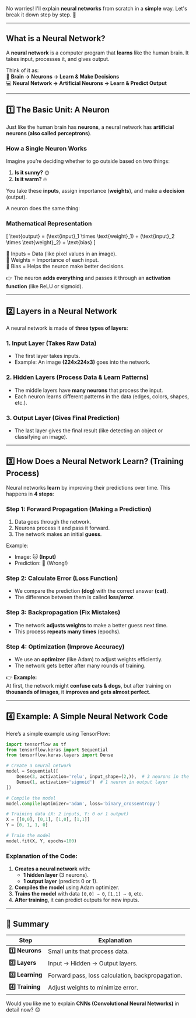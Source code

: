No worries! I'll explain **neural networks** from scratch in a **simple** way. Let's break it down step by step. 🚀  

---

## **What is a Neural Network?**
A **neural network** is a computer program that **learns** like the human brain. It takes input, processes it, and gives output.   

Think of it as:  
🧠 **Brain → Neurons → Learn & Make Decisions**  
💻 **Neural Network → Artificial Neurons → Learn & Predict Output**  

---

## **1️⃣ The Basic Unit: A Neuron**  
Just like the human brain has **neurons**, a neural network has **artificial neurons (also called perceptrons)**.  

### **How a Single Neuron Works**
Imagine you’re deciding whether to go outside based on two things:
1. **Is it sunny?** 🌞  
2. **Is it warm?** 🔥  

You take these **inputs**, assign importance (**weights**), and make a **decision** (output).  

A neuron does the same thing:  

### **Mathematical Representation**
\[
\text{output} = (\text{input}_1 \times \text{weight}_1) + (\text{input}_2 \times \text{weight}_2) + \text{bias}
\]

🔹 Inputs = Data (like pixel values in an image).  
🔹 Weights = Importance of each input.  
🔹 Bias = Helps the neuron make better decisions.  

👉 The neuron **adds everything** and passes it through an **activation function** (like ReLU or sigmoid).  

---

## **2️⃣ Layers in a Neural Network**
A neural network is made of **three types of layers**:  

### **1. Input Layer (Takes Raw Data)**  
- The first layer takes inputs.  
- Example: An image **(224x224x3)** goes into the network.  

### **2. Hidden Layers (Process Data & Learn Patterns)**  
- The middle layers have **many neurons** that process the input.  
- Each neuron learns different patterns in the data (edges, colors, shapes, etc.).  

### **3. Output Layer (Gives Final Prediction)**  
- The last layer gives the final result (like detecting an object or classifying an image).  

---

## **3️⃣ How Does a Neural Network Learn? (Training Process)**
Neural networks **learn** by improving their predictions over time. This happens in **4 steps**:

### **Step 1: Forward Propagation (Making a Prediction)**
1. Data goes through the network.  
2. Neurons process it and pass it forward.  
3. The network makes an initial **guess**.  

Example:  
- Image: 🐱 **(Input)**  
- Prediction: 🐶 (Wrong!)  

### **Step 2: Calculate Error (Loss Function)**
- We compare the prediction **(dog)** with the correct answer **(cat)**.  
- The difference between them is called **loss/error**.  

### **Step 3: Backpropagation (Fix Mistakes)**
- The network **adjusts weights** to make a better guess next time.  
- This process **repeats many times** (epochs).  

### **Step 4: Optimization (Improve Accuracy)**
- We use an **optimizer** (like Adam) to adjust weights efficiently.  
- The network gets better after many rounds of training.  

👉 **Example:**  
At first, the network might **confuse cats & dogs**, but after training on **thousands of images**, it **improves and gets almost perfect**.  

---

## **4️⃣ Example: A Simple Neural Network Code**
Here’s a simple example using TensorFlow:

```python
import tensorflow as tf
from tensorflow.keras import Sequential
from tensorflow.keras.layers import Dense

# Create a neural network
model = Sequential([
    Dense(3, activation='relu', input_shape=(2,)),  # 3 neurons in the hidden layer
    Dense(1, activation='sigmoid')  # 1 neuron in output layer
])

# Compile the model
model.compile(optimizer='adam', loss='binary_crossentropy')

# Training data (X: 2 inputs, Y: 0 or 1 output)
X = [[0,0], [0,1], [1,0], [1,1]]
Y = [0, 1, 1, 0]

# Train the model
model.fit(X, Y, epochs=100)
```

### **Explanation of the Code:**
1. **Creates a neural network** with:
   - **1 hidden layer** (3 neurons).
   - **1 output layer** (predicts 0 or 1).
2. **Compiles the model** using Adam optimizer.
3. **Trains the model** with data `[0,0] → 0`, `[1,1] → 0`, etc.
4. **After training**, it can predict outputs for new inputs.

---

## **🎯 Summary**
| Step | Explanation |
|------|------------|
| **1️⃣ Neurons** | Small units that process data. |
| **2️⃣ Layers** | Input → Hidden → Output layers. |
| **3️⃣ Learning** | Forward pass, loss calculation, backpropagation. |
| **4️⃣ Training** | Adjust weights to minimize error. |

Would you like me to explain **CNNs (Convolutional Neural Networks)** in detail now? 😊